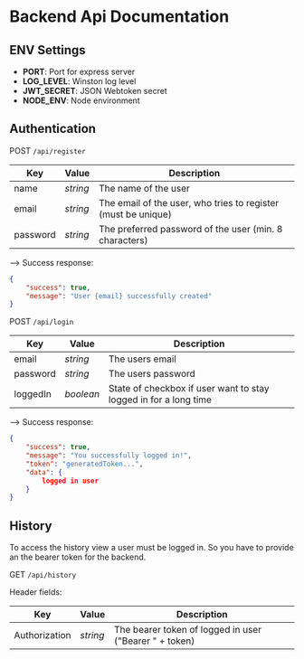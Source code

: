 # Backend Api Documentation

## ENV Settings

- **PORT**: Port for express server
- **LOG_LEVEL**: Winston log level
- **JWT_SECRET**: JSON Webtoken secret
- **NODE_ENV**: Node environment

## Authentication

POST `/api/register`

Key | Value | Description
--- | --- | ---
name | *string* | The name of the user
email | *string* | The email of the user, who tries to register (must be unique)
password | *string* | The preferred password of the user (min. 8 characters)

--> Success response:
```json
{
    "success": true,
    "message": "User {email} successfully created"
}
```

POST `/api/login`

Key | Value | Description
--- | --- | ---
email | *string* | The users email
password | *string* | The users password
loggedIn | *boolean* | State of checkbox if user want to stay logged in for a long time

--> Success response:
```json
{
    "success": true,
    "message": "You successfully logged in!",
    "token": "generatedToken...",
    "data": {
        logged in user
    }
}
```

## History

To access the history view a user must be logged in. So you have to provide an the bearer token for the backend.

GET `/api/history`

Header fields:

Key | Value | Description
--- | --- | ---
Authorization | *string*| The bearer token of logged in user ("Bearer " + token)